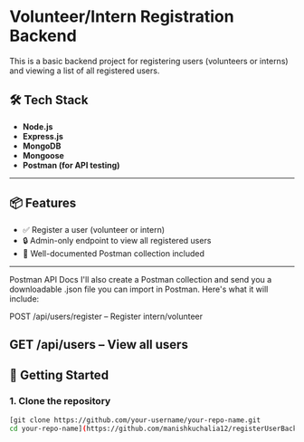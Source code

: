 # Volunteer/Intern Registration Backend

This is a basic backend project for registering users (volunteers or interns) and viewing a list of all registered users.

## 🛠️ Tech Stack

- **Node.js**
- **Express.js**
- **MongoDB**
- **Mongoose**
- **Postman (for API testing)**

---

## 📦 Features

- ✅ Register a user (volunteer or intern)
- 🔒 Admin-only endpoint to view all registered users
- 🧪 Well-documented Postman collection included

---
Postman API Docs
I'll also create a Postman collection and send you a downloadable .json file you can import in Postman. Here's what it will include:

POST /api/users/register – Register intern/volunteer

GET /api/users – View all users
----

## 🚀 Getting Started

### 1. Clone the repository

```bash
[git clone https://github.com/your-username/your-repo-name.git
cd your-repo-name](https://github.com/manishkuchalia12/registerUserBackend.git)
